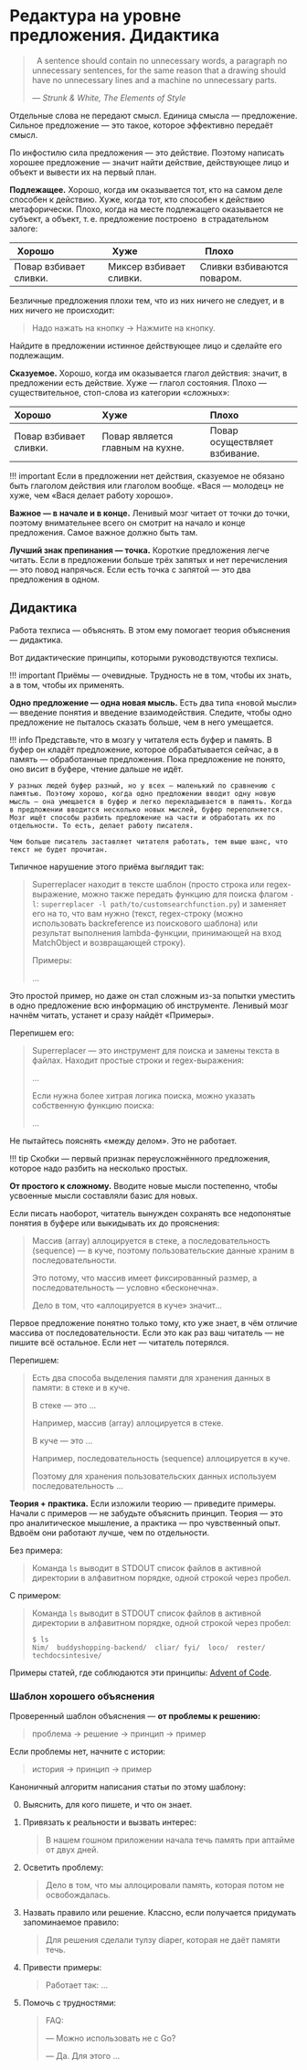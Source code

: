 # Редактура на уровне предложения. Дидактика

>   A sentence should contain no unnecessary words, a paragraph no unnecessary sentences, for the same reason that a drawing should have no unnecessary lines and a machine no unnecessary parts.
>
>   — _Strunk & White, The Elements of Style_

Отдельные слова не передают смысл. Единица смысла — предложение. Сильное предложение — это такое, которое эффективно передаёт смысл.

По инфостилю сила предложения — это действие. Поэтому написать хорошее предложение — значит найти действие, действующее лицо и объект и вывести их на первый план.

**Подлежащее.** Хорошо, когда им оказывается тот, кто на самом деле способен к действию. Хуже, когда тот, кто способен к действию метафорически. Плохо, когда на месте подлежащего оказывается не субъект, а объект, т. е. предложение построено  в страдательном залоге:

| Хорошо                 | Хуже                    | Плохо                      |
|------------------------|-------------------------|----------------------------|
| Повар взбивает сливки. | Миксер взбивает сливки. | Сливки взбиваются поваром. |

Безличные предложения плохи тем, что из них ничего не следует, и в них ничего не происходит:

>   Надо нажать на кнопку → Нажмите на кнопку.

Найдите в предложении истинное действующее лицо и сделайте его подлежащим.

**Сказуемое.** Хорошо, когда им оказывается глагол действия: значит, в предложении есть действие. Хуже — глагол состояния. Плохо — существительное, стоп-слова из категории «сложных»:

| Хорошо                 | Хуже                              | Плохо                         |
|------------------------|-----------------------------------|-------------------------------|
| Повар взбивает сливки. | Повар является главным на кухне.  | Повар осуществляет взбивание. |

!!! important
    Если в предложении нет действия, сказуемое не обязано быть глаголом действия или глаголом вообще. «Вася — молодец» не хуже, чем «Вася делает работу хорошо».

**Важное — в начале и в конце.** Ленивый мозг читает от точки до точки, поэтому внимательнее всего он смотрит на начало и конце предложения. Самое важное должно быть там.

**Лучший знак препинания — точка.** Короткие предложения легче читать. Если в предложении больше трёх запятых и нет перечисления — это повод напрячься. Если есть точка с запятой — это два предложения в одном.


## Дидактика

Работа техписа — объяснять. В этом ему помогает теория объяснения — дидактика.

Вот дидактические принципы, которыми руководствуются техписы.

!!! important
    Приёмы — очевидные. Трудность не в том, чтобы их знать, а в том, чтобы их применять.

**Одно предложение — одна новая мысль.** Есть два типа «новой мысли» — введение понятия и введение взаимодействия. Следите, чтобы одно предложение не пыталось сказать больше, чем в него умещается.

!!! info
    Представьте, что в мозгу у читателя есть буфер и память. В буфер он кладёт предложение, которое обрабатывается сейчас, а в память — обработанные предложения. Пока предложение не понято, оно висит в буфере, чтение дальше не идёт.

    У разных людей буфер разный, но у всех — маленький по сравнению с памятью. Поэтому хорошо, когда одно предложении вводит одну новую мысль — она умещается в буфер и легко перекладывается в память. Когда в предложении вводится несколько новых мыслей, буфер переполняется. Мозг ищёт способы разбить предложение на части и обработать их по отдельности. То есть, делает работу писателя.

    Чем больше писатель заставляет читателя работать, тем выше шанс, что текст не будет прочитан.

Типичное нарушение этого приёма выглядит так:

>   Superreplacer находит в тексте шаблон (просто строка или regex-выражение, можно также передать функцию для поиска флагом `-l`: `superreplacer -l path/to/customsearchfunction.py`) и заменяет его на то, что вам нужно (текст, regex-строку (можно использовать backreference из поискового шаблона) или результат выполнения lambda-функции, принимающей на вход MatchObject и возвращающей строку).
>
>   Примеры:
>
>   ...

Это простой пример, но даже он стал сложным из-за попытки уместить в одно предложение всю информацию об инструменте. Ленивый мозг начнём читать, устанет и сразу найдёт «Примеры».

Перепишем его:

>   Superreplacer — это инструмент для поиска и замены текста в файлах. Находит простые строки и regex-выражения:
>
>   ...
>
>   Если нужна более хитрая логика поиска, можно указать собственную функцию поиска:
>
>   ...

Не пытайтесь пояснять «между делом». Это не работает.

!!! tip
    Скобки — первый признак переусложнённого предложения, которое надо разбить на несколько простых.

**От простого к сложному.** Вводите новые мысли постепенно, чтобы усвоенные мысли составляли базис для новых.

Если писать наоборот, читатель вынужден сохранять все недопонятые понятия в буфере или выкидывать их до прояснения:

>   Массив (array) аллоцируется в стеке, а последовательность (sequence) — в куче, поэтому пользовательские данные храним в последовательности.
>
>   Это потому, что массив имеет фиксированный размер, а последовательность — условно «бесконечна».
>
>   Дело в том, что «аллоцируется в куче» значит...

Первое предложение понятно только тому, кто уже знает, в чём отличие массива от последовательности. Если это как раз ваш читатель — не пишите всё остальное. Если нет — читатель потерялся.

Перепишем:

>   Есть два способа выделения памяти для хранения данных в памяти: в стеке и в куче.
>
>   В стеке — это ...
>
>   Например, массив (array) аллоцируется в стеке.
>
>   В куче — это ...
>
>   Например, последовательность (sequence) аллоцируется в куче.
>
>   Поэтому для хранения пользовательских данных используем последовательность ...

**Теория + практика.** Если изложили теорию — приведите примеры. Начали с примеров — не забудьте объяснить принцип. Теория — это про аналитическое мышление, а практика — про чувственный опыт. Вдвоём они работают лучше, чем по отдельности.

Без примера:

>   Команда `ls` выводит в STDOUT список файлов в активной директории в алфавитном порядке, одной строкой через пробел.

С примером:

>   Команда `ls` выводит в STDOUT список файлов в активной директории в алфавитном порядке, одной строкой через пробел:
>
>   `$ ls`  
>   `Nim/  buddyshopping-backend/  cliar/ fyi/  loco/  rester/  techdocsintesive/`

Примеры статей, где соблюдаются эти принципы: [Advent of Code](https://adventofcode.com/).


### Шаблон хорошего объяснения

Проверенный шаблон объяснения — **от проблемы к решению:**

>   проблема → решение → принцип → пример

Если проблемы нет, начните с истории:

>   история → принцип → пример

Каноничный алгоритм написания статьи по этому шаблону:

0.  Выяснить, для кого пишете, и что он знает.

1.  Привязать к реальности и вызвать интерес:

    >   В нашем гошном приложении начала течь память при аптайме от двух дней.

2.  Осветить проблему:

    >   Дело в том, что мы аллоцировали память, которая потом не освобождалась.

3.  Назвать правило или решение. Классно, если получается придумать запоминаемое правило:

    >   Для решения сделали тулзу diaper, которая не даёт памяти течь.

4.  Привести примеры:

    >   Работает так: ...

5.  Помочь с трудностями:

    >   FAQ:
    >   
    >   — Можно использовать не с Go?
    >
    >   — Да. Для этого ...

